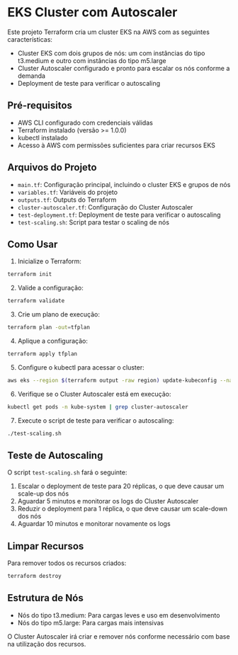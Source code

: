 # EKS Cluster com Autoscaler

Este projeto Terraform cria um cluster EKS na AWS com as seguintes características:

- Cluster EKS com dois grupos de nós: um com instâncias do tipo t3.medium e outro com instâncias do tipo m5.large
- Cluster Autoscaler configurado e pronto para escalar os nós conforme a demanda
- Deployment de teste para verificar o autoscaling

## Pré-requisitos

- AWS CLI configurado com credenciais válidas
- Terraform instalado (versão >= 1.0.0)
- kubectl instalado
- Acesso à AWS com permissões suficientes para criar recursos EKS

## Arquivos do Projeto

- `main.tf`: Configuração principal, incluindo o cluster EKS e grupos de nós
- `variables.tf`: Variáveis do projeto
- `outputs.tf`: Outputs do Terraform
- `cluster-autoscaler.tf`: Configuração do Cluster Autoscaler
- `test-deployment.tf`: Deployment de teste para verificar o autoscaling
- `test-scaling.sh`: Script para testar o scaling de nós

## Como Usar

1. Inicialize o Terraform:

```bash
terraform init
```

2. Valide a configuração:

```bash
terraform validate
```

3. Crie um plano de execução:

```bash
terraform plan -out=tfplan
```

4. Aplique a configuração:

```bash
terraform apply tfplan
```

5. Configure o kubectl para acessar o cluster:

```bash
aws eks --region $(terraform output -raw region) update-kubeconfig --name $(terraform output -raw cluster_name)
```

6. Verifique se o Cluster Autoscaler está em execução:

```bash
kubectl get pods -n kube-system | grep cluster-autoscaler
```

7. Execute o script de teste para verificar o autoscaling:

```bash
./test-scaling.sh
```

## Teste de Autoscaling

O script `test-scaling.sh` fará o seguinte:

1. Escalar o deployment de teste para 20 réplicas, o que deve causar um scale-up dos nós
2. Aguardar 5 minutos e monitorar os logs do Cluster Autoscaler
3. Reduzir o deployment para 1 réplica, o que deve causar um scale-down dos nós
4. Aguardar 10 minutos e monitorar novamente os logs

## Limpar Recursos

Para remover todos os recursos criados:

```bash
terraform destroy
```

## Estrutura de Nós

- Nós do tipo t3.medium: Para cargas leves e uso em desenvolvimento
- Nós do tipo m5.large: Para cargas mais intensivas

O Cluster Autoscaler irá criar e remover nós conforme necessário com base na utilização dos recursos.
